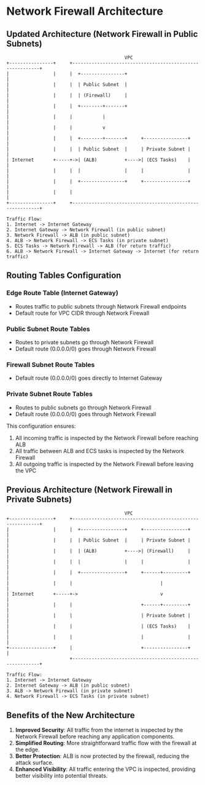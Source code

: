 # Network Firewall Architecture

## Updated Architecture (Network Firewall in Public Subnets)

```
                                           VPC
+----------------+     +----------------------------------------------------------+
|                |     |  +----------------+                                      |
|                |     |  | Public Subnet  |                                      |
|                |     |  | (Firewall)     |                                      |
|                |     |  +--------+-------+                                      |
|                |     |           |                                              |
|                |     |           v                                              |
|                |     |  +--------+-------+     +----------------+               |
|                |     |  | Public Subnet  |     | Private Subnet |               |
| Internet       +-----+->| (ALB)          +---->| (ECS Tasks)    |               |
|                |     |  |                |     |                |               |
|                |     |  +----------------+     +----------------+               |
|                |     |                                                          |
+----------------+     +----------------------------------------------------------+

Traffic Flow:
1. Internet -> Internet Gateway
2. Internet Gateway -> Network Firewall (in public subnet)
3. Network Firewall -> ALB (in public subnet)
4. ALB -> Network Firewall -> ECS Tasks (in private subnet)
5. ECS Tasks -> Network Firewall -> ALB (for return traffic)
6. ALB -> Network Firewall -> Internet Gateway -> Internet (for return traffic)
```

## Routing Tables Configuration

### Edge Route Table (Internet Gateway)
- Routes traffic to public subnets through Network Firewall endpoints
- Default route for VPC CIDR through Network Firewall

### Public Subnet Route Tables
- Routes to private subnets go through Network Firewall
- Default route (0.0.0.0/0) goes through Network Firewall

### Firewall Subnet Route Tables
- Default route (0.0.0.0/0) goes directly to Internet Gateway

### Private Subnet Route Tables
- Routes to public subnets go through Network Firewall
- Default route (0.0.0.0/0) goes through Network Firewall

This configuration ensures:
1. All incoming traffic is inspected by the Network Firewall before reaching ALB
2. All traffic between ALB and ECS tasks is inspected by the Network Firewall
3. All outgoing traffic is inspected by the Network Firewall before leaving the VPC

## Previous Architecture (Network Firewall in Private Subnets)

```
                                           VPC
+----------------+     +----------------------------------------------------------+
|                |     |  +----------------+     +----------------+               |
|                |     |  | Public Subnet  |     | Private Subnet |               |
|                |     |  | (ALB)          +---->| (Firewall)     |               |
|                |     |  |                |     |                |               |
|                |     |  +----------------+     +------+---------+               |
|                |     |                                |                         |
| Internet       +-----+->                              v                         |
|                |     |                         +------+---------+               |
|                |     |                         | Private Subnet |               |
|                |     |                         | (ECS Tasks)    |               |
|                |     |                         |                |               |
+----------------+     |                         +----------------+               |
                       +----------------------------------------------------------+

Traffic Flow:
1. Internet -> Internet Gateway
2. Internet Gateway -> ALB (in public subnet)
3. ALB -> Network Firewall (in private subnet)
4. Network Firewall -> ECS Tasks (in private subnet)
```

## Benefits of the New Architecture

1. **Improved Security**: All traffic from the internet is inspected by the Network Firewall before reaching any application components.
2. **Simplified Routing**: More straightforward traffic flow with the firewall at the edge.
3. **Better Protection**: ALB is now protected by the firewall, reducing the attack surface.
4. **Enhanced Visibility**: All traffic entering the VPC is inspected, providing better visibility into potential threats. 